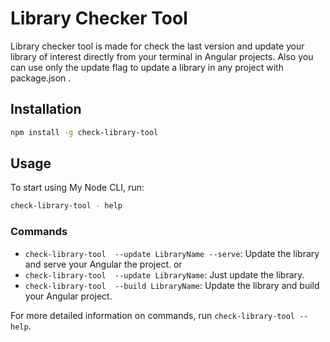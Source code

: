 # Library Checker Tool
Library checker tool is made for check the last version and update your library of interest directly from your terminal in Angular projects. Also you can use only the update flag to update a library in any project with package.json .

## Installation

```bash
npm install -g check-library-tool
```

## Usage
To start using My Node CLI, run:

```bash
check-library-tool - help
```

### Commands
- `check-library-tool  --update LibraryName --serve`: Update the library and serve your Angular the project.
or 
- `check-library-tool  --update LibraryName`: Just update the library.
- `check-library-tool  --build LibraryName`: Update the library and build your Angular project.

For more detailed information on commands, run `check-library-tool --help`.